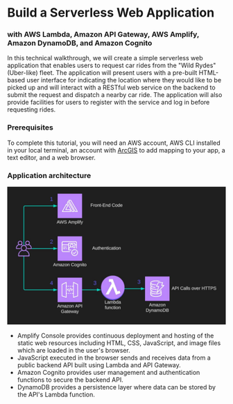 # Build a Serverless Web Application
### with AWS Lambda, Amazon API Gateway, AWS Amplify, Amazon DynamoDB, and Amazon Cognito

In this technical walkthrough, we will create a simple serverless web application that enables users to request car rides from the "Wild Rydes" (Uber-like) fleet. The application will present users with a pre-built HTML-based user interface for indicating the location where they would like to be picked up and will interact with a RESTful web service on the backend to submit the request and dispatch a nearby car ride. The application will also provide facilities for users to register with the service and log in before requesting rides.

### Prerequisites

To complete this tutorial, you will need an AWS account, AWS CLI installed in your local terminal, an account with [ArcGIS](https://www.arcgis.com/sharing/rest/oauth2/authorize?client_id=arcgisonline&response_type=token&display=default&state=%7B%22portalUrl%22%3A%22https%3A%2F%2Fwww.arcgis.com%22%2C%22useLandingPage%22%3Atrue%2C%22clientId%22%3A%22arcgisonline%22%7D&expiration=20160&locale=en-us&redirect_uri=https%3A%2F%2Fwww.arcgis.com%2Fhome%2Faccountswitcher-callback.html&force_login=true&hideCancel=true&showSignupOption=true&canHandleCrossOrgSignIn=true&signuptype=esri&redirectToUserOrgUrl=true&allow_verification=true) to add mapping to your app, a text editor, and a web browser.

### Application architecture

![Application Architecture](./images/architecture.jpg)

- Amplify Console provides continuous deployment and hosting of the static web resources including HTML, CSS, JavaScript, and image files which are loaded in the user's browser.
- JavaScript executed in the browser sends and receives data from a public backend API built using Lambda and API Gateway.
- Amazon Cognito provides user management and authentication functions to secure the backend API. 
- DynamoDB provides a persistence layer where data can be stored by the API's Lambda function.